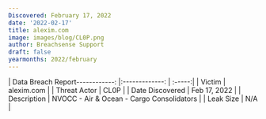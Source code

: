 ```yaml
---
Discovered: February 17, 2022
date: '2022-02-17'
title: alexim.com
image: images/blog/CL0P.png
author: Breachsense Support
draft: false
yearmonths: 2022/february
---
```


| Data Breach Report------------:   |:-------------:    | :-----:|
| Victim    | alexim.com      | 
| Threat Actor    | CL0P      | 
| Date Discovered    | Feb 17, 2022      | 
| Description    | NVOCC - Air & Ocean - Cargo Consolidators      | 
| Leak Size    | N/A      | 

